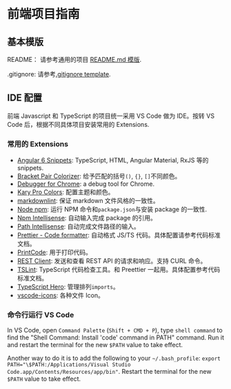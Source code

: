 # 前端项目指南

## 基本模版

README： 请参考通用的项目 [README.md 模版](../sample-project-readme.md).

.gitignore: 请参考[.gitignore template](./sample_dot_ignore).

## IDE 配置

前端 Javascript 和 TypeScript 的项目统一采用 VS Code 做为 IDE。按转 VS Code 后，根据不同具体项目安装常用的 Extensions.

### 常用的 Extensions

- [Angular 6 Snippets](https://marketplace.visualstudio.com/items?itemName=Mikael.Angular-BeastCode): TypeScript, HTML, Angular Material, RxJS 等的 snippets.
- [Bracket Pair Colorizer](https://marketplace.visualstudio.com/items?itemName=CoenraadS.bracket-pair-colorizer): 给予匹配的括号`()`, `{}`, `[]`不同颜色。
- [Debugger for Chrome](https://marketplace.visualstudio.com/items?itemName=msjsdiag.debugger-for-chrome): a debug tool for Chrome.
- [Kary Pro Colors](https://marketplace.visualstudio.com/items?itemName=karyfoundation.theme-karyfoundation-themes): 配置主题和颜色。
- [markdownlint](https://marketplace.visualstudio.com/items?itemName=DavidAnson.vscode-markdownlint): 保证 markdown 文件风格的一致性。
- [Node npm](https://marketplace.visualstudio.com/items?itemName=eg2.vscode-npm-script): 运行 NPM 命令和`package.json`与安装 package 的一致性.
- [Npm Intellisense](https://marketplace.visualstudio.com/items?itemName=christian-kohler.npm-intellisense): 自动输入完成 package 的引用。
- [Path Intellisense](https://marketplace.visualstudio.com/items?itemName=christian-kohler.path-intellisense): 自动完成文件路径的输入。
- [Prettier - Code formatter](https://marketplace.visualstudio.com/items?itemName=esbenp.prettier-vscode): 自动格式 JS/TS 代码。具体配置请参考代码标准文档。
- [PrintCode](https://marketplace.visualstudio.com/items?itemName=nobuhito.printcode): 用于打印代码。
- [REST Client](https://marketplace.visualstudio.com/items?itemName=humao.rest-client): 发送和查看 REST API 的请求和响应。支持 CURL 命令。
- [TSLint](https://marketplace.visualstudio.com/items?itemName=eg2.tslint): TypeScript 代码检查工具。和 Preettier 一起用。具体配置参考代码标准文档。
- [TypeScript Hero](https://marketplace.visualstudio.com/items?itemName=rbbit.typescript-hero): 管理排列`imports`。
- [vscode-icons](https://marketplace.visualstudio.com/items?itemName=robertohuertasm.vscode-icons): 各种文件 Icon。

### 命令行运行 VS Code

In VS Code, open `Command Palette` (`Shift + CMD + P`), type `shell command` to find the "Shell Command: Install 'code' command in PATH" command. Run it and restart the terminal for the new `$PATH` value to take effect.

Another way to do it is to add the following to your `~/.bash_profile`: `export PATH="\$PATH:/Applications/Visual Studio Code.app/Contents/Resources/app/bin"`. Restart the terminal for the new `$PATH` value to take effect.
